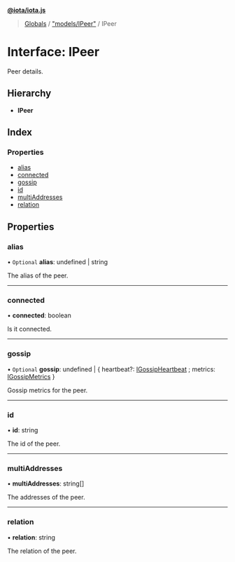 **[@iota/iota.js](../README.md)**

> [Globals](../README.md) / ["models/IPeer"](../modules/_models_ipeer_.md) / IPeer

# Interface: IPeer

Peer details.

## Hierarchy

* **IPeer**

## Index

### Properties

* [alias](_models_ipeer_.ipeer.md#alias)
* [connected](_models_ipeer_.ipeer.md#connected)
* [gossip](_models_ipeer_.ipeer.md#gossip)
* [id](_models_ipeer_.ipeer.md#id)
* [multiAddresses](_models_ipeer_.ipeer.md#multiaddresses)
* [relation](_models_ipeer_.ipeer.md#relation)

## Properties

### alias

• `Optional` **alias**: undefined \| string

The alias of the peer.

___

### connected

•  **connected**: boolean

Is it connected.

___

### gossip

• `Optional` **gossip**: undefined \| { heartbeat?: [IGossipHeartbeat](_models_igossipheartbeat_.igossipheartbeat.md) ; metrics: [IGossipMetrics](_models_igossipmetrics_.igossipmetrics.md)  }

Gossip metrics for the peer.

___

### id

•  **id**: string

The id of the peer.

___

### multiAddresses

•  **multiAddresses**: string[]

The addresses of the peer.

___

### relation

•  **relation**: string

The relation of the peer.
